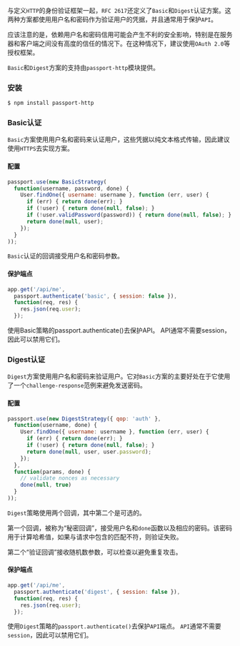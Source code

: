 与定义`HTTP`的身份验证框架一起，`RFC 2617`还定义了`Basic`和`Digest`认证方案。这两种方案都使用用户名和密码作为验证用户的凭据，并且通常用于保护`API`。

应该注意的是，依赖用户名和密码信用可能会产生不利的安全影响，特别是在服务器和客户端之间没有高度的信任的情况下。在这种情况下，建议使用`OAuth 2.0`等授权框架。

`Basic`和`Digest`方案的支持由`passport-http`模块提供。

### 安装

```bash
$ npm install passport-http
```

### Basic认证

`Basic`方案使用用户名和密码来认证用户，这些凭据以纯文本格式传输，因此建议使用`HTTPS`去实现方案。

#### 配置

```js
passport.use(new BasicStrategy(
  function(username, password, done) {
    User.findOne({ username: username }, function (err, user) {
      if (err) { return done(err); }
      if (!user) { return done(null, false); }
      if (!user.validPassword(password)) { return done(null, false); }
      return done(null, user);
    });
  }
));
```

`Basic`认证的回调接受用户名和密码参数。

#### 保护端点

```js
app.get('/api/me',
  passport.authenticate('basic', { session: false }),
  function(req, res) {
    res.json(req.user);
  });
```

使用Basic策略的passport.authenticate\(\)去保护API。 API通常不需要session，因此可以禁用它们。

### Digest认证

`Digest`方案使用用户名和密码来验证用户。它对`Basic`方案的主要好处在于它使用了一个`challenge-response`范例来避免发送密码。

#### 配置

```js
passport.use(new DigestStrategy({ qop: 'auth' },
  function(username, done) {
    User.findOne({ username: username }, function (err, user) {
      if (err) { return done(err); }
      if (!user) { return done(null, false); }
      return done(null, user, user.password);
    });
  },
  function(params, done) {
    // validate nonces as necessary
    done(null, true)
  }
));
```

`Digest`策略使用两个回调，其中第二个是可选的。

第一个回调，被称为“秘密回调”，接受用户名和`done`函数以及相应的密码。该密码用于计算哈希值，如果与请求中包含的匹配不符，则验证失败。

第二个“验证回调”接收随机数参数，可以检查以避免重复攻击。

#### 保护端点

```js
app.get('/api/me',
  passport.authenticate('digest', { session: false }),
  function(req, res) {
    res.json(req.user);
  });
```

使用`Digest`策略的`passport.authenticate()`去保护`API`端点。 `API`通常不需要`session`，因此可以禁用它们。











